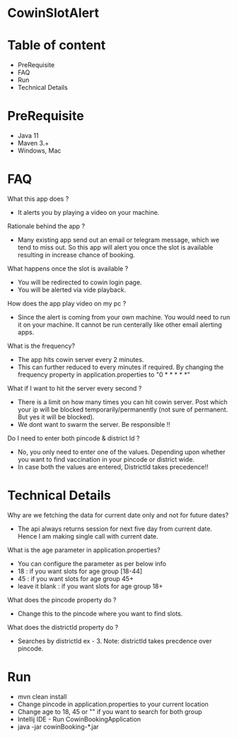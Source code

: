 # CowinSlotAlert

# Table of content

- PreRequisite
- FAQ
- Run
- Technical Details

# PreRequisite

- Java 11
- Maven 3.+
- Windows, Mac

# FAQ
 What this app does ?
 
- It alerts you by playing a video on your machine.
 
 Rationale behind the app ?

- Many existing app send out an email or telegram message, which we tend to miss out. So this app will alert you once the slot is available resulting in increase chance of booking.

 What happens once the slot is available ?
- You will be redirected to cowin login page.
- You will be alerted via vide playback.

 How does the app play video on my pc ?

- Since the alert is coming from your own machine. You would need to run it on your machine. It cannot be run centerally like other email alerting apps.

 What is the frequency?

- The app hits cowin server every 2 minutes. 
- This can further reduced to every minutes if required. By changing the frequency property in application.properties to "0 * * * * *"

 What if I want to hit the server every second ?

 - There is a limit on how many times you can hit cowin server. Post which your ip will be blocked temporarily/permanently (not sure of permanent. But yes it will be blocked).
 - We dont want to swarm the server. Be responsible !!
 
 Do I need to enter both pincode & district Id ?
 - No, you only need to enter one of the values. Depending upon whether you want to find vaccination in your pincode or district wide.
 - In case both the values are entered, DistrictId takes precedence!!


# Technical Details

 Why are we fetching the data for current date only and not for future dates?
- The api always returns session for next five day from current date. Hence I am making single call with current date.

 What is the age parameter in application.properties?
- You can configure the parameter as per below info
- 18  : if you want slots for age group [18-44]
- 45  : if you want slots for age group 45+
- leave it blank : if you want slots for age group 18+

 What does the pincode property do ?
- Change this to the pincode where you want to find slots.

 What does the districtId property do ?
- Searches by districtId ex - 3. Note: districtId takes precdence over pincode.

# Run
- mvn clean install
- Change pincode in application.properties to your current location
- Change age to 18, 45 or "" if you want to search for both group 
- Intellij IDE - Run CowinBookingApplication
- java -jar cowinBooking-*.jar
